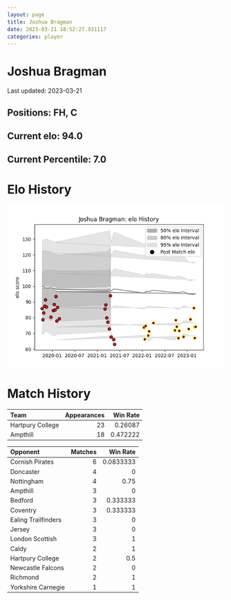 ```yaml
---  
layout: page  
title: Joshua Bragman  
date: 2023-03-21 18:52:27.931117  
categories: player  
---
```

# Joshua Bragman


Last updated: 2023-03-21
## Positions: FH, C

## Current elo: 94.0

## Current Percentile: 7.0

# Elo History


![elo history](history_JoshuaBragman.png)
# Match History


| Team             |   Appearances |   Win Rate |
|:-----------------|--------------:|-----------:|
| Hartpury College |            23 |   0.26087  |
| Ampthill         |            18 |   0.472222 |

| Opponent            |   Matches |   Win Rate |
|:--------------------|----------:|-----------:|
| Cornish Pirates     |         6 |  0.0833333 |
| Doncaster           |         4 |  0         |
| Nottingham          |         4 |  0.75      |
| Ampthill            |         3 |  0         |
| Bedford             |         3 |  0.333333  |
| Coventry            |         3 |  0.333333  |
| Ealing Trailfinders |         3 |  0         |
| Jersey              |         3 |  0         |
| London Scottish     |         3 |  1         |
| Caldy               |         2 |  1         |
| Hartpury College    |         2 |  0.5       |
| Newcastle Falcons   |         2 |  0         |
| Richmond            |         2 |  1         |
| Yorkshire Carnegie  |         1 |  1         |